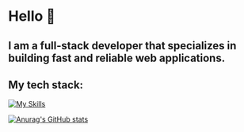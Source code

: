 # Hello 👋
## I am a full-stack developer that specializes in building fast and reliable web applications.


## My tech stack:
[![My Skills](https://skillicons.dev/icons?i=js,ts,html,css,react,nextjs,nodejs,express,notion,linux)](https://skillicons.dev)


[![Anurag's GitHub stats](https://github-readme-stats.vercel.app/api?username=AlofBronco)](https://github.com/anuraghazra/github-readme-stats)
